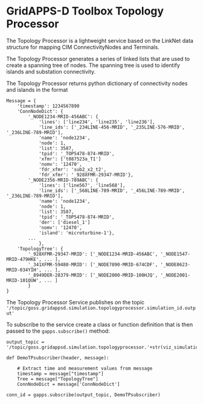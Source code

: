 # GridAPPS-D Toolbox Topology Processor

The Topology Processor is a lightweight service based on the LinkNet data structure for mapping CIM ConnectivityNodes and Terminals.

The Topology Processor generates a series of linked lists that are used to create a spanning tree of nodes. The spanning tree is used to identify islands and substation connectivity.

The Topology Processor returns python dictionary of connectivity nodes and islands in the format

```
Message = {
	'timestamp': 1234567890
	'ConnNodeDict': {
		'_NODE1234-MRID-456ABC': {
			'lines': ['line234', 'line235', 'line236'],
			'line_ids': ['_234LINE-456-MRID', '_235LINE-576-MRID', '_236LINE-789-MRID'],
			'name': 'node1234',
			'node': 1,
			'list': 3587,
			'tpid': '_TOP5478-874-MRID',
			'xfmr': ['t087523a_T1']
			'nomv': '12470',
			'fdr_xfmr': 'sub2_x2_t2',
			'fdr_xfmr': '_928XFMR-29347-MRID'},
		'_NODE2356-MRID-789ABC': {
			'lines': ['line567', 'line568'],
			'line_ids': ['_568LINE-789-MRID', '_456LINE-789-MRID', '_236LINE-789-MRID'],
			'name': 'node1234',
			'node': 1,
			'list': 3587,
			'tpid': '_TOP5478-874-MRID',
			'der': ['diesel_1']
			'nomv': '12470',
			'island': 'microturbine-1'},
		...
			},
	'TopologyTree': {
		'_928XFMR-29347-MRID': ['_NODE1234-MRID-456ABC', '_NODE1547-MRID-479HKE', ... ],
		'_341XFMR-59480-MRID': ['_NODE7890-MRID-674CDF', '_NODE8623-MRID-034YIH', ... ],
		'_8949DER-28379-MRID': ['_NODE2000-MRID-100HJQ', '_NODE2001-MRID-101QUW', ... ]
		}
}
```

The Topology Processor Service publishes on the topic `'/topic/goss.gridappsd.simulation.topologyprocessor.simulation_id.output'`

To subscribe to the service create a class or function definition that is then passed to the `gapps.subscribe()` method:

```
output_topic = '/topic/goss.gridappsd.simulation.topologyprocessor.'+str(viz_simulation_id)+'.output'

def DemoTPsubscriber(header, message):

    # Extract time and measurement values from message
    timestamp = message["timestamp"]
    Tree = message["TopologyTree"]
    ConnNodeDict = message['ConnNodeDict']
    
conn_id = gapps.subscribe(output_topic, DemoTPsubscriber)
```